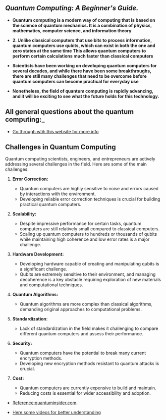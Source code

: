 
 ## _Quantum Computing: A Beginner's Guide._

- **Quantum computing is a modern way of computing that is based on the science of quantum mechanics. It is a combination of physics, mathematics, computer science, and information theory**

- **2. Unlike classical computers that use bits to process information, quantum computers use qubits, which can exist in both the one and zero states at the same time
This allows quantum computers to perform certain calculations much faster than classical computers**

- **Scientists have been working on developing quantum computers for several decades, and while there have been some breakthroughs, there are still many challenges that need to be overcome before quantum computers can become practical for everyday use**

- **Nonetheless, the field of quantum computing is rapidly advancing, and it will be exciting to see what the future holds for this technology.** 
  


## All general questions  about the quantum computing:_
- [Go through wtih this website for more info ](https://www.ibm.com/topics/quantum-computing)


## Challenges in Quantum Computing

Quantum computing scientists, engineers, and entrepreneurs are actively addressing several challenges in the field. Here are some of the main challenges:

1. **Error Correction:**
   - Quantum computers are highly sensitive to noise and errors caused by interactions with the environment.
   - Developing reliable error correction techniques is crucial for building practical quantum computers.

2. **Scalability:**
   - Despite impressive performance for certain tasks, quantum computers are still relatively small compared to classical computers.
   - Scaling up quantum computers to hundreds or thousands of qubits while maintaining high coherence and low error rates is a major challenge.

3. **Hardware Development:**
   - Developing hardware capable of creating and manipulating qubits is a significant challenge.
   - Qubits are extremely sensitive to their environment, and managing decoherence is a key obstacle requiring exploration of new materials and computational techniques.

4. **Quantum Algorithms:**
   - Quantum algorithms are more complex than classical algorithms, demanding original approaches to computational problems.

5. **Standardization:**
   - Lack of standardization in the field makes it challenging to compare different quantum computers and assess their performance.

6. **Security:**
   - Quantum computers have the potential to break many current encryption methods.
   - Developing new encryption methods resistant to quantum attacks is crucial.

7. **Cost:**
   - Quantum computers are currently expensive to build and maintain.
   - Reducing costs is essential for wider accessibility and adoption.

 - [Reference:quantuminsider.com](https://thequantuminsider.com/2023/03/24/quantum-computing-challenges).
   
 - [Here some videos  for better understanding](https://www.youtube.com/watch?v=2SPjEA-4lKk&list=PLuBwWyD3M82x9PfxeF7oxb0E122mQAWh6)

